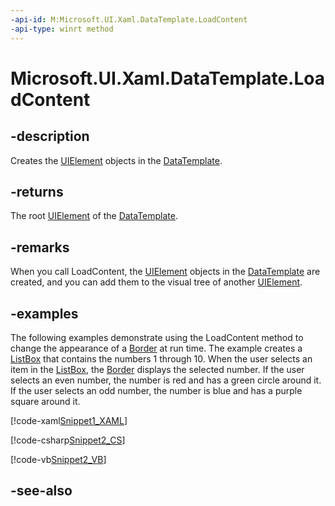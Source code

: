 ```yaml
---
-api-id: M:Microsoft.UI.Xaml.DataTemplate.LoadContent
-api-type: winrt method
---
```


<!-- Method syntax
public Microsoft.UI.Xaml.DependencyObject LoadContent()
-->

# Microsoft.UI.Xaml.DataTemplate.LoadContent

## -description

Creates the [UIElement](uielement.md) objects in the [DataTemplate](datatemplate.md).

## -returns

The root [UIElement](uielement.md) of the [DataTemplate](datatemplate.md).

## -remarks

When you call LoadContent, the [UIElement](uielement.md) objects in the [DataTemplate](datatemplate.md) are created, and you can add them to the visual tree of another [UIElement](uielement.md).

## -examples

The following examples demonstrate using the LoadContent method to change the appearance of a [Border](../microsoft.ui.xaml.controls/border.md) at run time. The example creates a [ListBox](../microsoft.ui.xaml.controls/listbox.md) that contains the numbers 1 through 10. When the user selects an item in the [ListBox](../microsoft.ui.xaml.controls/listbox.md), the [Border](../microsoft.ui.xaml.controls/border.md) displays the selected number. If the user selects an even number, the number is red and has a green circle around it. If the user selects an odd number, the number is blue and has a purple square around it.

[!code-xaml[Snippet1_XAML](../microsoft.ui.xaml.controls.primitives/code/DataTemplateSelectionSnippets/csharp/Page.xaml#Snippet1_XAML)]

[!code-csharp[Snippet2_CS](../microsoft.ui.xaml.controls.primitives/code/DataTemplateSelectionSnippets/csharp/Page.xaml.cs#Snippet2_CS)]

[!code-vb[Snippet2_VB](../microsoft.ui.xaml.controls.primitives/code/DataTemplateSelectionSnippets/vbnet/Page.xaml.vb#Snippet2_VB)]

## -see-also
